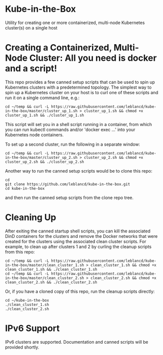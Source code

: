 # Kube-in-the-Box
Utility for creating one or more containerized, multi-node Kubernetes cluster(s) on a single host

# Creating a Containerized, Multi-Node Cluster: All you need is docker and a script!
This repo provides a few canned setup scripts that can be used to spin up Kubernetes clusters with a predetermined topology.
The simplest way to spin up a Kubernetes cluster on your host is to curl one of these scripts and run it on a single command line, e.g.:
```
cd ~/temp && curl -L https://raw.githubusercontent.com/leblancd/kube-in-the-box/master/cluster_up_1.sh > cluster_up_1.sh && chmod +x cluster_up_1.sh && ./cluster_up_1.sh
```
This script will set you in a shell script running in a container, from which you can run kubectl commands and/or 'docker exec ...' into your Kubernetes node containers.

To set up a second cluster, run the following in a separate window:
```
cd ~/temp && curl -L https://raw.githubusercontent.com/leblancd/kube-in-the-box/master/cluster_up_2.sh > cluster_up_2.sh && chmod +x cluster_up_2.sh && ./cluster_up_2.sh
```

Another way to run the canned setup scripts would be to clone this repo:
```
cd
git clone https://github.com/leblancd/kube-in-the-box.git
cd kube-in-the-box
```
and then run the canned setup scripts from the clone repo tree. 

# Cleaning Up
After exiting the canned startup shell scripts, you can kill the associated DinD containers for the clusters and remove the Docker networks that were created for the clusters using the associated clean cluster scripts.
For example, to clean up after clusters 1 and 2  by curling the cleanup scripts from this repo:
```
cd ~/temp && curl -L https://raw.githubusercontent.com/leblancd/kube-in-the-box/master/clean_cluster_1.sh > clean_cluster_1.sh && chmod +x clean_cluster_1.sh && ./clean_cluster_1.sh
cd ~/temp && curl -L https://raw.githubusercontent.com/leblancd/kube-in-the-box/master/clean_cluster_2.sh > clean_cluster_2.sh && chmod +x clean_cluster_2.sh && ./clean_cluster_2.sh
```
Or, if you have a cloned copy of this repo, run the cleanup scripts directly:
```
cd ~/kube-in-the-box
./clean_cluster_1.sh
./clean_cluster_2.sh
```

# IPv6 Support
IPv6 clusters are supported. Documentation and canned scripts will be provided shortly.

